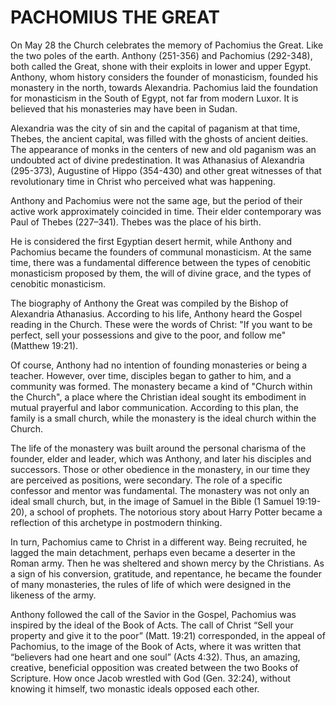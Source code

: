 # PACHOMIUS THE GREAT

On May 28 the Church celebrates the memory of Pachomius the Great. Like the two poles of the earth. Anthony (251-356) and Pachomius (292-348), both called the Great, shone with their exploits in lower and upper Egypt. Anthony, whom history considers the founder of monasticism, founded his monastery in the north, towards Alexandria. Pachomius laid the foundation for monasticism in the South of Egypt, not far from modern Luxor. It is believed that his monasteries may have been in Sudan.

Alexandria was the city of sin and the capital of paganism at that time, Thebes, the ancient capital, was filled with the ghosts of ancient deities. The appearance of monks in the centers of new and old paganism was an undoubted act of divine predestination. It was Athanasius of Alexandria (295-373), Augustine of Hippo (354-430) and other great witnesses of that revolutionary time in Christ who perceived what was happening.

Anthony and Pachomius were not the same age, but the period of their active work approximately coincided in time. Their elder contemporary was Paul of Thebes (227–341). Thebes was the place of his birth.

He is considered the first Egyptian desert hermit, while Anthony and Pachomius became the founders of communal monasticism. At the same time, there was a fundamental difference between the types of cenobitic monasticism proposed by them, the will of divine grace, and the types of cenobitic monasticism.

The biography of Anthony the Great was compiled by the Bishop of Alexandria Athanasius. According to his life, Anthony heard the Gospel reading in the Church. These were the words of Christ: "If you want to be perfect, sell your possessions and give to the poor, and follow me" (Matthew 19:21).

Of course, Anthony had no intention of founding monasteries or being a teacher. However, over time, disciples began to gather to him, and a community was formed. The monastery became a kind of "Church within the Church", a place where the Christian ideal sought its embodiment in mutual prayerful and labor communication. According to this plan, the family is a small church, while the monastery is the ideal church within the Church.

The life of the monastery was built around the personal charisma of the founder, elder and leader, which was Anthony, and later his disciples and successors. Those or other obedience in the monastery, in our time they are perceived as positions, were secondary. The role of a specific confessor and mentor was fundamental. The monastery was not only an ideal small church, but, in the image of Samuel in the Bible (1 Samuel 19:19-20), a school of prophets. The notorious story about Harry Potter became a reflection of this archetype in postmodern thinking.

In turn, Pachomius came to Christ in a different way. Being recruited, he lagged the main detachment, perhaps even became a deserter in the Roman army. Then he was sheltered and shown mercy by the Christians. As a sign of his conversion, gratitude, and repentance, he became the founder of many monasteries, the rules of life of which were designed in the likeness of the army.

Anthony followed the call of the Savior in the Gospel, Pachomius was inspired by the ideal of the Book of Acts. The call of Christ “Sell your property and give it to the poor” (Matt. 19:21) corresponded, in the appeal of Pachomius, to the image of the Book of Acts, where it was written that “believers had one heart and one soul” (Acts 4:32). Thus, an amazing, creative, beneficial opposition was created between the two Books of Scripture. How once Jacob wrestled with God (Gen. 32:24), without knowing it himself, two monastic ideals opposed each other.
